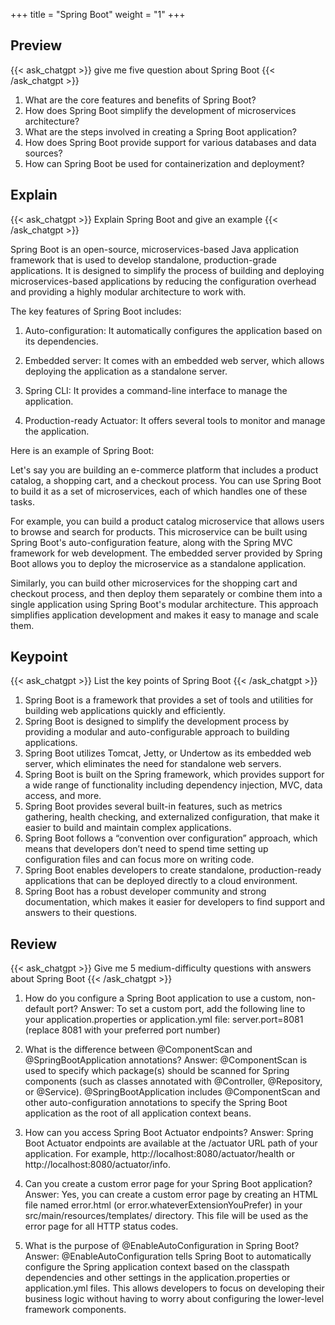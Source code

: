 +++
title = "Spring Boot"
weight = "1"
+++
## Preview
{{< ask_chatgpt >}}
give me five question about Spring Boot
{{< /ask_chatgpt >}}



1. What are the core features and benefits of Spring Boot? 
2. How does Spring Boot simplify the development of microservices architecture? 
3. What are the steps involved in creating a Spring Boot application? 
4. How does Spring Boot provide support for various databases and data sources? 
5. How can Spring Boot be used for containerization and deployment?   

## Explain
{{< ask_chatgpt >}}
Explain Spring Boot and give an example
{{< /ask_chatgpt >}}



Spring Boot is an open-source, microservices-based Java application framework that is used to develop standalone, production-grade applications. It is designed to simplify the process of building and deploying microservices-based applications by reducing the configuration overhead and providing a highly modular architecture to work with.

The key features of Spring Boot includes:

1. Auto-configuration: It automatically configures the application based on its dependencies.

2. Embedded server: It comes with an embedded web server, which allows deploying the application as a standalone server.

3. Spring CLI: It provides a command-line interface to manage the application.

4. Production-ready Actuator: It offers several tools to monitor and manage the application.

Here is an example of Spring Boot:

Let's say you are building an e-commerce platform that includes a product catalog, a shopping cart, and a checkout process. You can use Spring Boot to build it as a set of microservices, each of which handles one of these tasks.

For example, you can build a product catalog microservice that allows users to browse and search for products. This microservice can be built using Spring Boot's auto-configuration feature, along with the Spring MVC framework for web development. The embedded server provided by Spring Boot allows you to deploy the microservice as a standalone application.

Similarly, you can build other microservices for the shopping cart and checkout process, and then deploy them separately or combine them into a single application using Spring Boot's modular architecture. This approach simplifies application development and makes it easy to manage and scale them.   

## Keypoint
{{< ask_chatgpt >}}
List the key points of Spring Boot
{{< /ask_chatgpt >}}



1. Spring Boot is a framework that provides a set of tools and utilities for building web applications quickly and efficiently.
2. Spring Boot is designed to simplify the development process by providing a modular and auto-configurable approach to building applications.
3. Spring Boot utilizes Tomcat, Jetty, or Undertow as its embedded web server, which eliminates the need for standalone web servers.
4. Spring Boot is built on the Spring framework, which provides support for a wide range of functionality including dependency injection, MVC, data access, and more.
5. Spring Boot provides several built-in features, such as metrics gathering, health checking, and externalized configuration, that make it easier to build and maintain complex applications.
6. Spring Boot follows a “convention over configuration” approach, which means that developers don’t need to spend time setting up configuration files and can focus more on writing code.
7. Spring Boot enables developers to create standalone, production-ready applications that can be deployed directly to a cloud environment.
8. Spring Boot has a robust developer community and strong documentation, which makes it easier for developers to find support and answers to their questions.   

## Review
{{< ask_chatgpt >}}
Give me 5 medium-difficulty questions with answers about Spring Boot
{{< /ask_chatgpt >}}



1. How do you configure a Spring Boot application to use a custom, non-default port?
Answer: 
To set a custom port, add the following line to your application.properties or application.yml file: server.port=8081 (replace 8081 with your preferred port number)

2. What is the difference between @ComponentScan and @SpringBootApplication annotations?
Answer: 
@ComponentScan is used to specify which package(s) should be scanned for Spring components (such as classes annotated with @Controller, @Repository, or @Service). @SpringBootApplication includes @ComponentScan and other auto-configuration annotations to specify the Spring Boot application as the root of all application context beans.

3. How can you access Spring Boot Actuator endpoints?
Answer: 
Spring Boot Actuator endpoints are available at the /actuator URL path of your application. For example, http://localhost:8080/actuator/health or http://localhost:8080/actuator/info.

4. Can you create a custom error page for your Spring Boot application?
Answer: 
Yes, you can create a custom error page by creating an HTML file named error.html (or error.whateverExtensionYouPrefer) in your src/main/resources/templates/ directory. This file will be used as the error page for all HTTP status codes.

5. What is the purpose of @EnableAutoConfiguration in Spring Boot?
Answer: 
@EnableAutoConfiguration tells Spring Boot to automatically configure the Spring application context based on the classpath dependencies and other settings in the application.properties or application.yml files. This allows developers to focus on developing their business logic without having to worry about configuring the lower-level framework components.   

